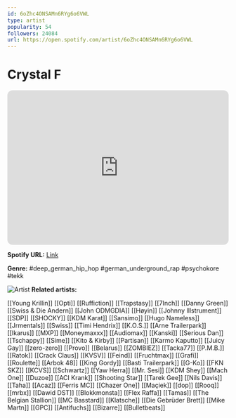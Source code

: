 ```yaml
---
id: 6oZhc4ONSAMn6RYg6o6VWL
type: artist
popularity: 54
followers: 24084
url: https://open.spotify.com/artist/6oZhc4ONSAMn6RYg6o6VWL
---
```

# Crystal F

<iframe style="border-radius:12px" src="https://open.spotify.com/embed/artist/6oZhc4ONSAMn6RYg6o6VWL" width="100%" height="352" frameBorder="0" allowfullscreen="" allow="autoplay; clipboard-write; encrypted-media; fullscreen; picture-in-picture" loading="lazy"></iframe>

**Spotify URL:** [Link](https://open.spotify.com/artist/6oZhc4ONSAMn6RYg6o6VWL)

**Genre:**  #deep_german_hip_hop #german_underground_rap #psychokore #tekk

![Artist](https://i.scdn.co/image/ab6761610000e5eb8f6dcb659f73837e4a6e896b)
**Related artists:**

[[Young Krillin]]
[[Opti]]
[[Ruffiction]]
[[Trapstasy]]
[[7Inch]]
[[Danny Green]]
[[Swiss & Die Andern]]
[[John ODMGDIA]]
[[Høyin]]
[[Johnny Illstrument]]
[[SDP]]
[[SHOCKY]]
[[KDM Karat]]
[[Sansimo]]
[[Hugo Nameless]]
[[Jrmentals]]
[[Swiss]]
[[Timi Hendrix]]
[[K.O.S.]]
[[Arne Trailerpark]]
[[Ikarus]]
[[MXP]]
[[Moneymaxxx]]
[[Audiomax]]
[[Kanski]]
[[Serious Dan]]
[[Tschappy]]
[[Sime]]
[[Kito & Kirby]]
[[Partisan]]
[[Karmo Kaputto]]
[[Juicy Gay]]
[[zero-zero]]
[[Provo]]
[[Belarus]]
[[ZOMBIEZ]]
[[Tacka77]]
[[P.M.B.]]
[[Ratok]]
[[Crack Claus]]
[[KVSV]]
[[Feind]]
[[Fruchtmax]]
[[Grafi]]
[[Roulette]]
[[Arbok 48]]
[[King Gordy]]
[[Basti Trailerpark]]
[[G-Ko]]
[[FKN SKZ]]
[[KCVS]]
[[Schwartz]]
[[Yaw Herra]]
[[Mr. Sesi]]
[[KDM Shey]]
[[Mach One]]
[[Duzoe]]
[[ACI Krank]]
[[Shooting Star]]
[[Tarek Gee]]
[[Nils Davis]]
[[Taha]]
[[Acaz]]
[[Ferris MC]]
[[Chazer One]]
[[Maçiek]]
[[dop]]
[[Rooq]]
[[mrbx]]
[[Dawid DST]]
[[Blokkmonsta]]
[[Flex Raffa]]
[[Tamas]]
[[The Belgian Stallion]]
[[MC Basstard]]
[[Klatsche]]
[[Die Gebrüder Brett]]
[[Mike Martn]]
[[GPC]]
[[Antifuchs]]
[[Bizarre]]
[[Bulletbeats]]
